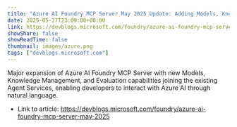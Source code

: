 ```yaml
---
title: "Azure AI Foundry MCP Server May 2025 Update: Adding Models, Knowledge & Evaluation"
date: 2025-05-27T23:00:00+00:00
link: https://devblogs.microsoft.com/foundry/azure-ai-foundry-mcp-server-may-2025
showShare: false
showReadTime: false
thumbnail: images/azure.png
tags: ["devblogs.microsoft.com"]
---
```

Major expansion of Azure AI Foundry MCP Server with new Models, Knowledge Management, and Evaluation capabilities joining the existing Agent Services, enabling developers to interact with Azure AI through natural language.

- Link to article: https://devblogs.microsoft.com/foundry/azure-ai-foundry-mcp-server-may-2025